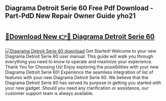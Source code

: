 ## Diagrama Detroit Serie 60 Free Pdf Download - Part-PdD New Repair Owner Guide yho21

# <h2><a href="http://dfk2lg.blite.top/?on=Diagrama+Detroit+Serie+60">🔗Download New 👉🔴 Diagrama Detroit Serie 60</a></h2>

[![Diagrama Detroit Serie 60 download](https://i.imgur.com/lujVjoI.png)](http://dfk2lg.blite.top/?on=Diagrama+Detroit+Serie+60)
Get Started! Welcome to your new Diagrama Detroit Serie 60 user manual. This guide will walk you through everything you need to know to operate and maximize your experience. Thank You for Choosing Us! Enjoy exploring the possibilities with your new Diagrama Detroit Serie 60! Experience the seamless integration of list of features with your new Diagrama Detroit Serie 60. We believe that the Diagrama Detroit Serie 60 has served its purpose in getting you started with your new gadget. Should you need any clarification or assistance, our customer support team is always available.
